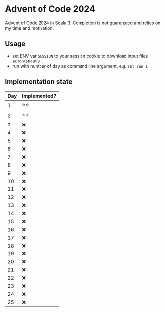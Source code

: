 # Advent of Code 2024

Advent of Code 2024 in Scala 3. Completion is not guaranteed and relies on my time and motivation.

## Usage

- set ENV var `SESSION` to your session cookie to download input files automatically
- run with number of day as command line argument, e.g. `sbt run 1`

## Implementation state

| Day | Implemented? |
|-----|--------------|
| 1   | ⭐️⭐️         |
| 2   | ⭐️⭐️         |
| 3   | ❌            |
| 4   | ❌            |
| 5   | ❌            |
| 6   | ❌            |
| 7   | ❌            |
| 8   | ❌            |
| 9   | ❌            |
| 10  | ❌            |
| 11  | ❌            |
| 12  | ❌            |
| 13  | ❌            |
| 14  | ❌            |
| 15  | ❌            |
| 16  | ❌            |
| 17  | ❌            |
| 18  | ❌            |
| 19  | ❌            |
| 20  | ❌            |
| 21  | ❌            |
| 22  | ❌            |
| 23  | ❌            |
| 24  | ❌            |
| 25  | ❌            |
